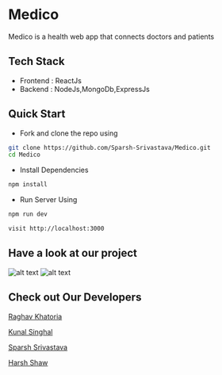 # Medico

Medico is a health web app that connects doctors and patients

## Tech Stack

<ul>
  <li>Frontend : ReactJs</li>
  <li>Backend : NodeJs,MongoDb,ExpressJs</li>
</ul>

## Quick Start

<ul>
<li> Fork and clone the repo using </li>
 </ul>
 
 ```bash
 git clone https://github.com/Sparsh-Srivastava/Medico.git
 cd Medico
 ```
 <ul>
<li> Install Dependencies </li>
 </ul>
 
 ```bash
 npm install 
 ```
 
 <ul>
<li> Run Server Using </li>
 </ul>
 
 ```bash
 npm run dev
 ```
 
 ```bash
 visit http://localhost:3000
 ```
 
 ## Have a look at our project
 ![alt text](https://github.com/Sparsh-Srivastava/Medico/blob/main/images/1.jpeg)
 ![alt text](https://github.com/Sparsh-Srivastava/Medico/blob/main/images/2.jpeg)
 
 ## Check out Our Developers
 [Raghav Khatoria](https://github.com/raghav13901)
 
 [Kunal Singhal](https://github.com/Kunal-2001)
 
 [Sparsh Srivastava](https://github.com/Sparsh-Srivastava)
 
 [Harsh Shaw](https://github.com/raghav13901)
